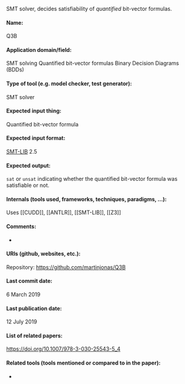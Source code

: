 SMT solver, decides satisfiability of *quantified* bit-vector formulas.

#### Name:
Q3B

#### Application domain/field:
SMT solving
Quantified bit-vector formulas
Binary Decision Diagrams (BDDs)

#### Type of tool (e.g. model checker, test generator):
SMT solver

#### Expected input thing:
Quantified bit-vector formula

#### Expected input format:
[SMT-LIB](SMT-LIB) 2.5

#### Expected output:
`sat` or `unsat` indicating whether the quantified bit-vector formula was satisfiable or not.

#### Internals (tools used, frameworks, techniques, paradigms, ...):
Uses [[CUDD]], [[ANTLR]], [[SMT-LIB]], [[Z3]]

#### Comments:
-

#### URIs (github, websites, etc.):
Repository: https://github.com/martinjonas/Q3B

#### Last commit date:
6 March 2019

#### Last publication date:
12 July 2019

#### List of related papers:
https://doi.org/10.1007/978-3-030-25543-5_4

#### Related tools (tools mentioned or compared to in the paper):
-